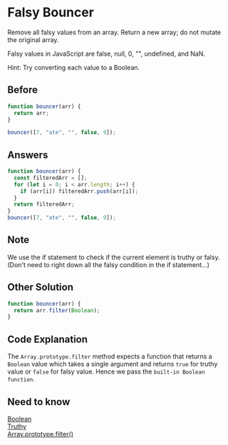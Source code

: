 # Falsy Bouncer
Remove all falsy values from an array. Return a new array; do not mutate the original array.

Falsy values in JavaScript are false, null, 0, "", undefined, and NaN.

Hint: Try converting each value to a Boolean.

## Before
```javascript
function bouncer(arr) {
  return arr;
}

bouncer([7, "ate", "", false, 9]);
```
## Answers
```javascript
function bouncer(arr) {
  const filteredArr = [];
  for (let i = 0; i < arr.length; i++) {
    if (arr[i]) filteredArr.push(arr[i]);
  }
  return filteredArr;
}
bouncer([7, "ate", "", false, 9]);
```

## Note
We use the if statement to check if the current element is truthy or falsy. </br>
(Don't need to right down all the falsy condition in the if statement...)


## Other Solution
```javascript
function bouncer(arr) {
  return arr.filter(Boolean);
}
```
## Code Explanation
The `Array.prototype.filter` method expects a function that returns a `Boolean` value which takes a single argument 
and returns `true` for truthy value or `false` for falsy value. Hence we pass the `built-in Boolean function`.

## Need to know
[Boolean](https://developer.mozilla.org/en-US/docs/Web/JavaScript/Reference/Global_Objects/Boolean)</br>
[Truthy](https://developer.mozilla.org/en-US/docs/Glossary/Truthy)</br>
[Array.prototype.filter()](https://developer.mozilla.org/en-US/docs/Web/JavaScript/Reference/Global_Objects/Array/filter)
